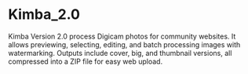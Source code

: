 # Kimba_2.0
Kimba Version 2.0 process Digicam photos for community websites. It allows previewing, selecting, editing, and batch processing images with watermarking. Outputs include cover, big, and thumbnail versions, all compressed into a ZIP file for easy web upload.
